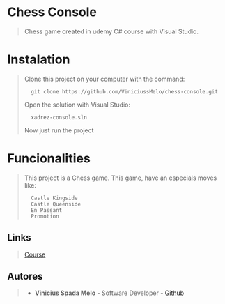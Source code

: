 # Chess Console
> Chess game created in udemy C# course with Visual Studio.


# Instalation
> Clone this project on your computer with the command:
> ```
> 	git clone https://github.com/ViniciussMelo/chess-console.git
> ```
> Open the solution with Visual Studio:
> ```
> 	xadrez-console.sln
> ```
> Now just run the project

# Funcionalities
> This project is a Chess game.
> This game, have an especials moves like:
> ```
> 	Castle Kingside
> 	Castle Queenside
> 	En Passant
> 	Promotion
> ```

## Links
> [Course](https://www.udemy.com/course/programacao-orientada-a-objetos-csharp/)

## Autores
> - **Vinicius Spada Melo** - Software Developer - [Github](https://github.com/ViniciussMelo)
